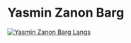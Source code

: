# Yasmin Zanon Barg

[![Yasmin Zanon Barg Langs](https://github-readme-stats.vercel.app/api/top-langs/?username=YasminZanonBarg&layout=compact&theme=radical&langs_count=20&count_private=true)](https://github.com/YasminZanonBarg)
